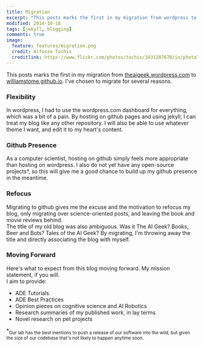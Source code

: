 ```yaml
---
title: Migration
excerpt: "This posts marks the first in my migration from wordpress to github.io."
modified: 2014-10-18
tags: [jekyll, blogging]
comments: true
image:
  feature: features/migration.png
  credit: Alfonso Tochis
  creditlink: https://www.flickr.com/photos/tochis/3431207670/in/photolist-fEFhCj-6ecQuW-a99ikw-5BtfKv-eZkQDW-37d82f-p9DthU-9SQ9r6-9nwSy4-5qZGRU-u9iWQ-bU4Rc-35KpsX-bjUwGd-AvFa5-bvbzL7-6iHpP4-bvbvKf-gxcuG6-jx4Pt-7PRtHB-8ZNNRz-7gR3oh-dqKnNb-mCe6Gy-7Xmbd3-4GyFyg-e7TBrj-7y57vu-m7oQ4D-gfd5T4-b6tjnD-fyYrr7-6GJtiU-nNA5Kg-63igiH-b3teb4-bdZbrt-9oJWGd-dNNKcf-bjyZhH-EysKF-bpVrCs-4XpckM-98A41i-nti4JV-daNpYb-bqCngA-igdtQL-pgqGU4
---
```


This posts marks the first in my migration from [theaigeek.wordpress.com](theaigeek.wordpress.com) to [williamstome.github.io](williamstome.github.io). I've chosen to migrate for several reasons.

### Flexibility ###
In wordpress, I had to use the wordpress.com dashboard for everything, which was a bit of a pain. By hosting on github pages and using jekyll, I can treat my blog like any other repository. I will also be able to use whatever theme I want, and edit it to my heart's content.

### Github Presence ###
As a computer scientist, hosting on github simply feels more appropriate than hosting on wordpress. I also do not yet have any open-source projects*, so this will give me a good chance to build up my github presence in the meantime.

### Refocus ###
Migrating to github gives me the excuse and the motivation to refocus my blog, only migrating over science-oriented posts, and leaving the book and movie reviews behind.  
The title of my old blog was also ambiguous. Was it The AI Geek? Books, Beer and Bots? Tales of the AI Geek? By migrating, I'm throwing away the title and directly associating the blog with myself.

### Moving Forward ###
Here's what to expect from this blog moving forward. My mission statement, if you will.  
I aim to provide:

* ADE Tutorials
* ADE Best Practices
* Opinion pieces on cognitive science and AI Robotics
* Research summaries of my published work, in lay terms
* Novel research on pet projects

*<sub>Our lab has the best inentions to push a release of our software into the wild, but given the size of our codebase that's not likely to happen anytime soon.</sub>


